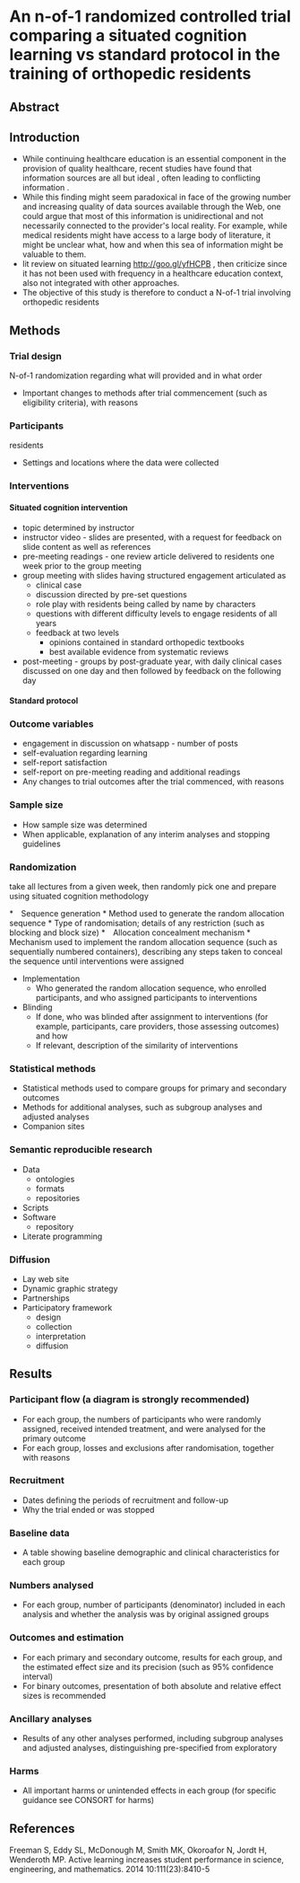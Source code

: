 # An n-of-1 randomized controlled trial comparing a situated cognition learning vs standard protocol in the training of orthopedic residents





## Abstract


## Introduction

* While continuing healthcare education is an essential component in the provision of quality healthcare, recent studies have found that information sources are all but ideal <!-- ref -->, often leading to conflicting information <!-- http://goo.gl/lpHyps -->. 
* While this finding might seem paradoxical in face of the growing number and increasing quality of data sources available through the Web, one could argue that most of this information is unidirectional and not necessarily connected to the provider's local reality. For example, while medical residents might have access to a large body of literature, it might be unclear what, how and when this sea of information might be valuable to them.
* lit review on situated learning http://goo.gl/yfHCPB , then criticize since it has not been used with frequency in a healthcare education context, also not integrated with other approaches. 
* The objective of this study is therefore to conduct a N-of-1 trial involving orthopedic residents 


## Methods

### Trial design

N-of-1
randomization regarding what will provided and in what order
* Important changes to methods after trial commencement (such as eligibility criteria), with reasons

### Participants

residents
* Settings and locations where the data were collected

### Interventions


#### Situated cognition intervention

<!-- pressure and prestige -->

<!-- casos clínicos, opiniões de experts, melhor evidência da literatura (systematic reviews), um role-play simples (criação de personagens fictícios), discussões blended (em pessoa e online) e personalização em vários níveis (personagens chamam os residentes pelos nomes, algumas vezes comunicação individual com os residentes, etc) -->

<!-- 
1. integram (a) casos clínicos, (b) opiniões de experts presentes em livros de texto quando não existe evidência na literatura e (c) melhor evidência através de revisões sistemáticas de qualidade quando elas existem (o que não é o caso nas aulas em anexo sobre fraturas de fêmur e patela)

2. os casos clínicos são, sempre que possível, do próprio serviço. caso o centro deseje os seus casos podem ser mostrados para outras instituições, o nome do centro sendo necessariamente conectado ao caso (o que gera um tipo de publicidade)

3. usa um mecanismo chamado "role play", onde é criado meio que um teatrinho ultra simples com diferentes "personagens"

4. é personalizada com nomes dos residentes pra que o instrutor necessariamente interaja com e evite ficar só "dando aula"
5. antes da aula com os residentes eles recebem artigos de revisao ou capítulos de livro para se prepararem

6. após a aula são formados grupos de discussão no whatsapp onde os residentes e preceptores discutem um caso/dia. cada caso é composto por um material que leva no máximo 3 min pra ler e no dia seguinte é postada uma possível conduta baseada na melhor evidência ou, quando ela não existe, uma opinião baseada em um livro de texto
 -->

* topic determined by instructor
* instructor video - slides are presented, with a request for feedback on slide content as well as references
* pre-meeting readings - one review article delivered to residents one week prior to the group meeting
* group meeting with slides having structured engagement articulated as
    * clinical case <!-- might add cases from the service itself -->
    * discussion directed by pre-set questions <!-- might add resident names  http://goo.gl/fueWuw -->
    * role play with residents being called by name by characters
    * questions with different difficulty levels to engage residents of all years
    * feedback at two levels
        * opinions contained in standard orthopedic textbooks
        * best available evidence from systematic reviews
* post-meeting - groups by post-graduate year, with daily clinical cases discussed on one day and then followed by feedback on the following day <!-- might have additional automated emails from mentor to provide positive reinforcement -->


#### Standard protocol


### Outcome variables

* engagement in discussion on whatsapp - number of posts
* self-evaluation regarding learning
* self-report satisfaction
* self-report on pre-meeting reading and additional readings
* Any changes to trial outcomes after the trial commenced, with reasons

### Sample size
* How sample size was determined
* When applicable, explanation of any interim analyses and stopping guidelines

### Randomization

take all lectures from a given week, then randomly pick one and prepare using situated cognition methodology

* Sequence generation
    * Method used to generate the random allocation sequence
    * Type of randomisation; details of any restriction (such as blocking and block size)
* Allocation concealment mechanism
    * Mechanism used to implement the random allocation sequence (such as sequentially numbered containers), describing any steps taken to conceal the sequence until interventions were assigned
* Implementation
    * Who generated the random allocation sequence, who enrolled participants, and who assigned participants to interventions
* Blinding
    * If done, who was blinded after assignment to interventions (for example, participants, care providers, those assessing outcomes) and how
    * If relevant, description of the similarity of interventions

### Statistical methods
* Statistical methods used to compare groups for primary and secondary outcomes
* Methods for additional analyses, such as subgroup analyses and adjusted analyses
* Companion sites

### Semantic reproducible research

* Data
    * ontologies
    * formats
    * repositories
* Scripts
* Software
    * repository
* Literate programming 

### Diffusion

* Lay web site
* Dynamic graphic strategy
* Partnerships
* Participatory framework 
    * design
    * collection
    * interpretation
    * diffusion


## Results

### Participant flow (a diagram is strongly recommended)
* For each group, the numbers of participants who were randomly assigned, received intended treatment, and were analysed for the primary outcome
* For each group, losses and exclusions after randomisation, together with reasons

### Recruitment
* Dates defining the periods of recruitment and follow-up
* Why the trial ended or was stopped

### Baseline data
* A table showing baseline demographic and clinical characteristics for each group

### Numbers analysed
* For each group, number of participants (denominator) included in each analysis and whether the analysis was by original assigned groups

### Outcomes and estimation
* For each primary and secondary outcome, results for each group, and the estimated effect size and its precision (such as 95% confidence interval)
* For binary outcomes, presentation of both absolute and relative effect sizes is recommended

### Ancillary analyses
* Results of any other analyses performed, including subgroup analyses and adjusted analyses, distinguishing pre-specified from exploratory

### Harms
* All important harms or unintended effects in each group (for specific guidance see CONSORT for harms)



## References

Freeman S, Eddy SL, McDonough M, Smith MK, Okoroafor N, Jordt H, Wenderoth MP. Active learning increases student performance in science, engineering, and mathematics. 2014 10:111(23):8410-5


